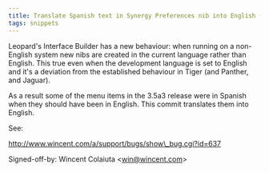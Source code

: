 ```yaml
---
title: Translate Spanish text in Synergy Preferences nib into English (Synergy, cc76597)
tags: snippets
---
```


Leopard's Interface Builder has a new behaviour: when running on a non-English system new nibs are created in the current language rather than English. This true even when the development language is set to English and it's a deviation from the established behaviour in Tiger (and Panther, and Jaguar).

As a result some of the menu items in the 3.5a3 release were in Spanish when they should have been in English. This commit translates them into English.

See:

http://www.wincent.com/a/support/bugs/show\_bug.cgi?id=637

Signed-off-by: Wincent Colaiuta &lt;win@wincent.com&gt;
